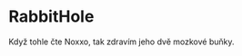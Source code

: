 # RabbitHole


































































































Když tohle čte Noxxo, tak zdravím jeho dvě mozkové buňky.

